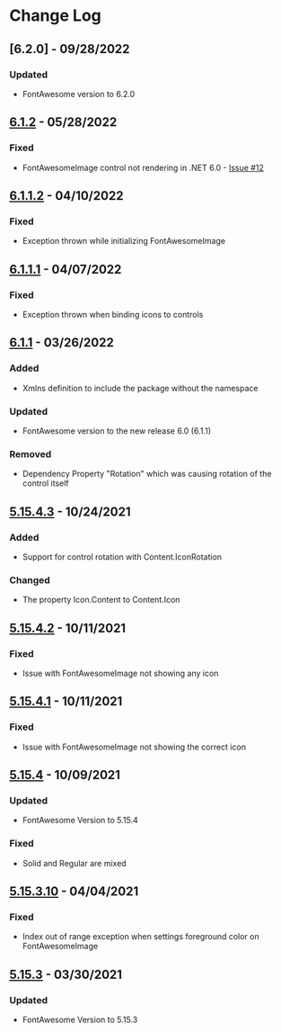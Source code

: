 # Change Log

## [6.2.0]      - 09/28/2022
### Updated
- FontAwesome version to 6.2.0

## [6.1.2]      - 05/28/2022
### Fixed
- FontAwesomeImage control not rendering in .NET 6.0 - [Issue #12](https://github.com/DSaladinCH/fontawesome-wpf/issues/12)

## [6.1.1.2]    - 04/10/2022
### Fixed
- Exception thrown while initializing FontAwesomeImage

## [6.1.1.1]    - 04/07/2022
### Fixed
- Exception thrown when binding icons to controls

## [6.1.1]      - 03/26/2022
### Added
- Xmlns definition to include the package without the namespace

### Updated
- FontAwesome version to the new release 6.0 (6.1.1)

### Removed
- Dependency Property "Rotation" which was causing rotation of the control itself

## [5.15.4.3]   - 10/24/2021
### Added
- Support for control rotation with Content.IconRotation

### Changed
- The property Icon.Content to Content.Icon

## [5.15.4.2]   - 10/11/2021
### Fixed
- Issue with FontAwesomeImage not showing any icon

## [5.15.4.1]   - 10/11/2021
### Fixed
- Issue with FontAwesomeImage not showing the correct icon

## [5.15.4]     - 10/09/2021
### Updated
- FontAwesome Version to 5.15.4

### Fixed
- Solid and Regular are mixed

## [5.15.3.10]  - 04/04/2021
### Fixed
- Index out of range exception when settings foreground color on FontAwesomeImage

## [5.15.3]     - 03/30/2021
### Updated
- FontAwesome Version to 5.15.3

[6.1.2]: https://github.com/DSaladinCH/fontawesome-wpf/compare/v6.1.1.2...v6.1.2
[6.1.1.2]: https://github.com/DSaladinCH/fontawesome-wpf/compare/v6.1.1.1...v6.1.1.2
[6.1.1.1]: https://github.com/DSaladinCH/fontawesome-wpf/compare/v6.1.1...v6.1.1.1
[6.1.1]: https://github.com/DSaladinCH/fontawesome-wpf/compare/v5.15.4.3...v6.1.1
[5.15.4.3]: https://github.com/DSaladinCH/fontawesome-wpf/compare/v5.15.4.2...v5.15.4.3
[5.15.4.2]: https://github.com/DSaladinCH/fontawesome-wpf/compare/v5.15.4.1...v5.15.4.2
[5.15.4.1]: https://github.com/DSaladinCH/fontawesome-wpf/compare/v5.15.4...v5.15.4.1
[5.15.4]: https://github.com/DSaladinCH/fontawesome-wpf/compare/v5.15.3.10...v5.15.4
[5.15.3.10]: https://github.com/DSaladinCH/fontawesome-wpf/compare/v5.15.3...v5.15.3.10
[5.15.3]: https://github.com/DSaladinCH/fontawesome-wpf/releases/tag/v5.15.3